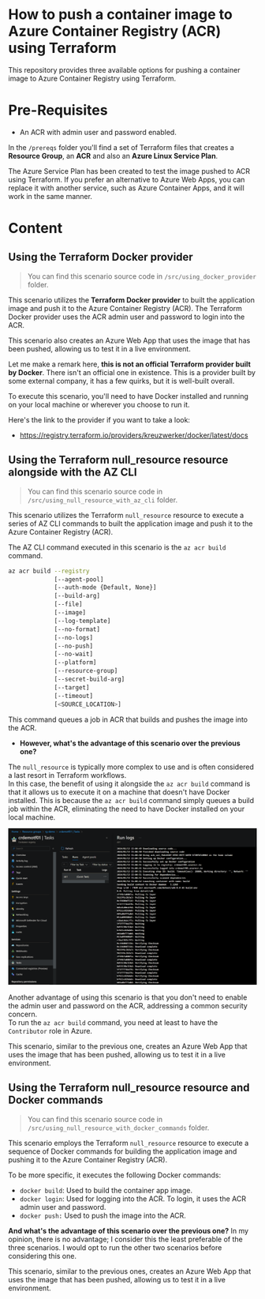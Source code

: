 # How to push a container image to Azure Container Registry (ACR) using Terraform

This repository provides three available options for pushing a container image to Azure Container Registry using Terraform.

# **Pre-Requisites**

- An ACR with admin user and password enabled.

In the ``/prereqs`` folder you'll find a set of Terraform files that creates a **Resource Group**, an **ACR** and also an **Azure Linux Service Plan**.

The Azure Service Plan has been created to test the image pushed to ACR using Terraform. If you prefer an alternative to Azure Web Apps, you can replace it with another service, such as Azure Container Apps, and it will work in the same manner.

# **Content**

## **Using the Terraform Docker provider**

> You can find this scenario source code in ``/src/using_docker_provider`` folder.

This scenario utilizes the **Terraform Docker provider** to built the application image and push it to the Azure Container Registry (ACR). The Terraform Docker provider uses the ACR admin user and password to login into the ACR.

This scenario also creates an Azure Web App that uses the image that has been pushed, allowing us to test it in a live environment.

Let me make a remark here, **this is not an official Terraform provider built by Docker**. There isn't an official one in existence. This is a provider built by some external company, it has a few quirks, but it is well-built overall.    

To execute this scenario, you'll need to have Docker installed and running on your local machine or wherever you choose to run it.

Here's the link to the provider if you want to take a look: 

- https://registry.terraform.io/providers/kreuzwerker/docker/latest/docs


## **Using the Terraform null_resource resource alongside with the AZ CLI**

> You can find this scenario source code in ``/src/using_null_resource_with_az_cli`` folder.

This scenario utilizes the Terraform ``null_resource`` resource to execute a series of AZ CLI commands to built the application image and push it to the Azure Container Registry (ACR). 

The AZ CLI command executed in this scenario is the ``az acr build`` command.
```bash
az acr build --registry
             [--agent-pool]
             [--auth-mode {Default, None}]
             [--build-arg]
             [--file]
             [--image]
             [--log-template]
             [--no-format]
             [--no-logs]
             [--no-push]
             [--no-wait]
             [--platform]
             [--resource-group]
             [--secret-build-arg]
             [--target]
             [--timeout]
             [<SOURCE_LOCATION>]

```

This command queues a job in ACR that builds and pushes the image into the ACR.

- **However, what's the advantage of this scenario over the previous one?**

The ``null_resource`` is typically more complex to use and is often considered a last resort in Terraform workflows.    
In this case, the benefit of using it alongside the ``az acr build`` command is that it allows us to execute it on a machine that doesn't have Docker installed. This is because the ``az acr build`` command simply queues a build job within the ACR, eliminating the need to have Docker installed on your local machine.

![az-acr-build-command-example](https://raw.githubusercontent.com/karlospn/how-to-push-a-container-image-into-acr-using-terraform/main/docs/terraform-push-app-az-acr-build-command.png)

Another advantage of using this scenario is that you don't need to enable the admin user and password on the ACR, addressing a common security concern.     
To run the ``az acr build`` command, you need at least to have the ``Contributor`` role in Azure.

This scenario, similar to the previous one, creates an Azure Web App that uses the image that has been pushed, allowing us to test it in a live environment.

## **Using the Terraform null_resource resource and Docker commands**

> You can find this scenario source code in ``/src/using_null_resource_with_docker_commands`` folder.

This scenario employs the Terraform ``null_resource`` resource to execute a sequence of Docker commands for building the application image and pushing it to the Azure Container Registry (ACR).

To be more specific, it executes the following Docker commands:

- ``docker build``: Used to build the container app image.
- ``docker login``: Used for logging into the ACR. To login, it uses the ACR admin user and password.
- ``docker push:`` Used to push the image into the ACR.

**And what's the advantage of this scenario over the previous one?** In my opinion, there is no advantage; I consider this the least preferable of the three scenarios. I would opt to run the other two scenarios before considering this one.

This scenario, similar to the previous ones, creates an Azure Web App that uses the image that has been pushed, allowing us to test it in a live environment.
